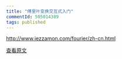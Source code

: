 ```yaml
---
title: "傅里叶变换交互式入门"
commentId: 505014389
tags: published
---
```


http://www.jezzamon.com/fourier/zh-cn.html
    
[查看原文](https://github.com/lotosbin/lotosbin.github.io/issues/109)
    